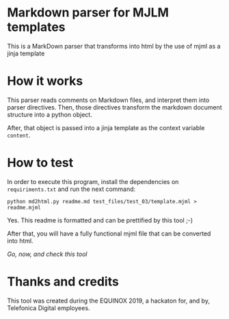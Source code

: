 [parser]: # (begin item title)
# Markdown parser for MJLM templates
This is a MarkDown parser that transforms into html by the use of mjml as a jinja template

[parser]: # (end item title)

[parser]: # (begin item blog)

[parser]: # (begin value)
[parser]: # (begin item title)

# How it works

[parser]: # (end item value)
[parser]: # (begin item body)

This parser reads comments on Markdown files, and interpret them
 into parser directives. Then, those directives transform
 the markdown document structure into a python object.
 
After, that object is passed into a jinja template as the context variable `content`.

[parser]: # (end item body)
[parser]: # (end value)

[parser]: # (begin value)
[parser]: # (begin item title)

# How to test

[parser]: # (end item value)
[parser]: # (begin item body)

In order to execute this program, install the dependencies on
 `requiriments.txt` and run the next command:
 
`python md2html.py readme.md test_files/test_03/template.mjml > readme.mjml`

Yes. This readme is formatted and can be prettified by this tool ;-)

After that, you will have a fully functional mjml file that can be
 converted into html.

[parser]: # (end item body)
[parser]: # (end value)

[parser]: # (end blog)

[parser]: # (begin item end_motto)

*Go, now, and check this tool*

[parser]: # (end item end_motto)
[parser]: # (begin item credits title)

# Thanks and credits

[parser]: # (end item credits title)
[parser]: # (begin item credits body)

This tool was created during the EQUINOX 2019, a hackaton for, and by, Telefonica Digital employees.

[parser]: # (end item credits body)